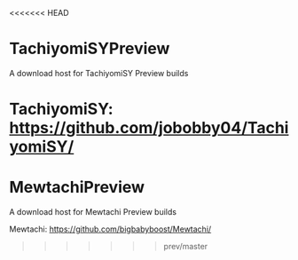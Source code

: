 <<<<<<< HEAD
# TachiyomiSYPreview
A download host for TachiyomiSY Preview builds

TachiyomiSY: https://github.com/jobobby04/TachiyomiSY/
=======
# MewtachiPreview
A download host for Mewtachi Preview builds

Mewtachi: https://github.com/bigbabyboost/Mewtachi/
>>>>>>> prev/master
